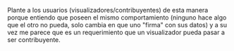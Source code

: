 Plante a los usuarios (visualizadores/contribuyentes) de esta manera porque entiendo que 
poseen el mismo comportamiento (ninguno hace algo que el otro no pueda, solo cambia en que uno "firma" 
con sus datos) y a su vez me parece que es un requerimiento que un visualizador pueda pasar a ser contribuyente.


